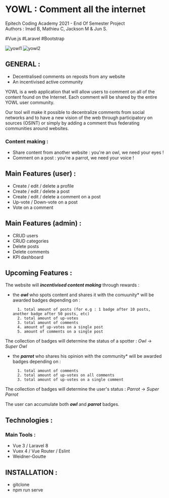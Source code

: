 # YOWL : Comment all the internet

Epitech Coding Academy 2021 - End Of Semester Project<br>
Authors : Imad B, Mathieu C, Jackson M & Jun S.

#Vue.js #Laravel #Bootstrap

![yowl1](https://user-images.githubusercontent.com/84317349/138340251-02eec349-b8f2-4f84-80bf-8a0c59c346a0.png)
![yowl2](https://user-images.githubusercontent.com/84317349/138340401-c19e3cce-618f-47cb-8064-580862b98161.png)


## GENERAL :

- Decentralised comments on reposts from any website
- An incentivised active community

YOWL is a web application that will allow users to comment on all of the content found on the Internet. Each comment will be shared by the entire YOWL user community.

Our tool will make it possible to decentralize comments from social networks and to have a new vision of the web through participatory on sources (OSINT) or simply by adding a comment thus federating communities around websites.

### Content making :

- Share content from another website : you're an owl, we need your eyes !
- Comment on a post : you're a parrot, we need your voice !

## Main Features (user) :

- Create / edit / delete a profile
- Create / edit / delete a post
- Create / edit / delete a comment on a post
- Up-vote / Down-vote on a post
- Vote on a comment

## Main Features (admin) :

- CRUD users
- CRUD categories
- Delete posts
- Delete comments
- KPI dashboard

## Upcoming Features :

The website will ***incentivised content making*** through rewards :

- the ***owl*** who spots content and shares it with the comuunity* will be awarded badges depending on :

        1. total amount of posts (for e.g : 1 badge after 10 posts, another badge after 50 posts, etc)
        2. total amount of up-votes
        3. total amount of comments
        4. amount of up-votes on a single post
        5. amount of comments on a single post

The collection of badges will determine the status of a spotter : *Owl* -> *Super Owl*

- the ***parrot*** who shares his opinion with the community* will be awarded badges depending on : 

        1. total amount of comments
        2. total amount of up-votes on all comments
        3. total amount of up-votes on a single comment

The collection of badges will determine the user's status : *Parrot* -> *Super Parrot*

The user can accumulate both ***owl*** and ***parrot*** badges.

## Technologies :

### Main Tools :

- Vue 3 / Laravel 8
- Vuex 4 / Vue Router / Eslint
- Weidner-Goutte

## INSTALLATION :

- gitclone
- npm run serve
